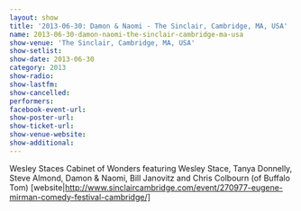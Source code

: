 ```yaml
---
layout: show
title: '2013-06-30: Damon & Naomi - The Sinclair, Cambridge, MA, USA'
name: 2013-06-30-damon-naomi-the-sinclair-cambridge-ma-usa
show-venue: 'The Sinclair, Cambridge, MA, USA'
show-setlist: 
show-date: 2013-06-30
category: 2013
show-radio: 
show-lastfm: 
show-cancelled: 
performers: 
facebook-event-url: 
show-poster-url: 
show-ticket-url: 
show-venue-website: 
show-additional: 
---
```


Wesley Staces Cabinet of Wonders featuring Wesley Stace, Tanya Donnelly, Steve Almond, Damon & Naomi, Bill Janovitz and Chris Colbourn (of Buffalo Tom) [website|http://www.sinclaircambridge.com/event/270977-eugene-mirman-comedy-festival-cambridge/]